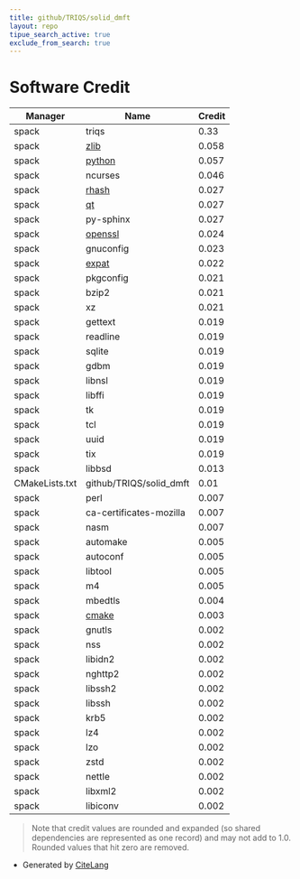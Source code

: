 ```yaml
---
title: github/TRIQS/solid_dmft
layout: repo
tipue_search_active: true
exclude_from_search: true
---
```

# Software Credit

|Manager|Name|Credit|
|-------|----|------|
|spack|triqs|0.33|
|spack|[zlib](https://zlib.net)|0.058|
|spack|[python](https://www.python.org/)|0.057|
|spack|ncurses|0.046|
|spack|[rhash](https://sourceforge.net/projects/rhash/)|0.027|
|spack|[qt](https://qt.io)|0.027|
|spack|py-sphinx|0.027|
|spack|[openssl](https://www.openssl.org)|0.024|
|spack|gnuconfig|0.023|
|spack|[expat](https://libexpat.github.io/)|0.022|
|spack|pkgconfig|0.021|
|spack|bzip2|0.021|
|spack|xz|0.021|
|spack|gettext|0.019|
|spack|readline|0.019|
|spack|sqlite|0.019|
|spack|gdbm|0.019|
|spack|libnsl|0.019|
|spack|libffi|0.019|
|spack|tk|0.019|
|spack|tcl|0.019|
|spack|uuid|0.019|
|spack|tix|0.019|
|spack|libbsd|0.013|
|CMakeLists.txt|github/TRIQS/solid_dmft|0.01|
|spack|perl|0.007|
|spack|ca-certificates-mozilla|0.007|
|spack|nasm|0.007|
|spack|automake|0.005|
|spack|autoconf|0.005|
|spack|libtool|0.005|
|spack|m4|0.005|
|spack|mbedtls|0.004|
|spack|[cmake](https://www.cmake.org)|0.003|
|spack|gnutls|0.002|
|spack|nss|0.002|
|spack|libidn2|0.002|
|spack|nghttp2|0.002|
|spack|libssh2|0.002|
|spack|libssh|0.002|
|spack|krb5|0.002|
|spack|lz4|0.002|
|spack|lzo|0.002|
|spack|zstd|0.002|
|spack|nettle|0.002|
|spack|libxml2|0.002|
|spack|libiconv|0.002|


> Note that credit values are rounded and expanded (so shared dependencies are represented as one record) and may not add to 1.0. Rounded values that hit zero are removed.


- Generated by [CiteLang](https://github.com/vsoch/citelang)
